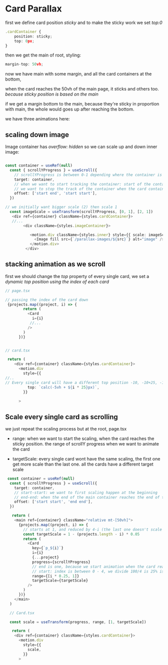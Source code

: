 # Card Parallax

first we define card position _sticky_ and to make the sticky work  we set _top:0_

```typescript
.cardContainer {
    position: sticky;
    top: 0px;
}
```

then we get the main of root, styling:

```typescript
margin-top: 50vh;
```

now we have main with some margin, and all the card containers at the bottom,

when the card reaches the 50vh of the main page, it sticks and others too. _because sticky position is based on the main_

if we get a margin bottom to the main, because they're sticky in proportion with main, the whole would goes up after reaching the bottom.

we have three animations here:

## scaling down image

Image container has _overflow: hidden_ so we can scale up and down inner image:

```typescript

const container = useRef(null)
  const { scrollYProgress } = useScroll({
    // scrollYProgress is between 0-1 depending where the container is according to the window.
    target: container,
    // when we want to start tracking the container: start of the container and the end of the window, as soon as the card container enter into view we want to track the scroll
    // we want to stop the track of the container when the card container reaches top of the window, which is start of the container and start of the window
    offset: ['start end', 'start start'],
  })

// we initially want bigger scale (2) then scale 1
  const imageScale = useTransform(scrollYProgress, [0, 1], [2, 1])
   <div ref={container} className={styles.cardContainer}>
   //...
        <div className={styles.imageContainer}>

           <motion.div className={styles.inner} style={{ scale: imageScale }}>
             <Image fill src={`/parallax-images/${src}`} alt="image" />
           </motion.div>
         </div>
```

## stacking animation as we scroll 

first we should change the _top_ property of every single card, we set a _dynamic top position using the index of each card_

```typescript
// page.tsx

// passing the index of the card down 
 {projects.map((project, i) => {
        return (
          <Card
            i={i}
           //...
          />
        )
      })}


// card.tsx

 return (
    <div ref={container} className={styles.cardContainer}>
      <motion.div
        style={{
//..
// Every single card will have a different top position -10, -10+25, -10+50,..
          top: `calc(-5vh + ${i * 25}px)`,
        }}
 
      >
```

## Scale every single card as scrolling

we just repeat the scaling process but at the root, page.tsx

- range: when we want to start the scaling, when the card reaches the sticky position. the range of scrollY progress when we want to animate the card

- targetScale: every single card wont have the same scaling, the first one get more scale than the last one. all the cards have a different target scale

```typescript
 const container = useRef(null)
  const { scrollYProgress } = useScroll({
    target: container,
    // start-start: we want to first scaling happen at the beginning
    // end-end: when the end of the main container reaches the end of the window 
    offset: ['start start', 'end end'],
  })

   return (
    <main ref={container} className="relative mt-[50vh]">
      {projects.map((project, i) => {
        // starts at 1, and reduced by 4-i (the last one doesn't scale down) * 0.05
        const targetScale = 1 - (projects.length - i) * 0.05
        return (
          <Card
            key={`p_${i}`}
            i={i}
            {...project}
            progress={scrollYProgress}
            // end is one, because we start animation when the card reaches the sticky position
            // start: index is between 0 - 4, we divide 100/4 is 25% is the range of the first card for 0 to 1, second 0.25 to 1, .. 
            range={[i * 0.25, 1]}
            targetScale={targetScale}
          />
        )
      })}
    </main>
  )

  // Card.tsx

  const scale = useTransform(progress, range, [1, targetScale])

   return (
    <div ref={container} className={styles.cardContainer}>
      <motion.div
        style={{
          scale,
        }}
      >
```